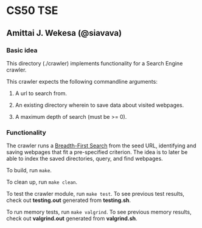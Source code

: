 # CS50 TSE

## Amittai J. Wekesa (@siavava)

### Basic idea

This directory (./crawler) implements functionality for a Search Engine crawler.

This crawler expects the following commandline arguments:

1. A url to search from.

2. An existing directory wherein to save data about visited webpages.

3. A maximum depth of search (must be >= 0).

### Functionality

The crawler runs a [Breadth-First Search](https://en.wikipedia.org/wiki/Depth-first_search) from the seed URL, identifying and saving webpages that fit a pre-specified criterion. The idea is to later be able to index the saved directories, query, and find webpages.

To build, run `make`.

To clean up, run `make clean`.

To test the crawler module, run `make test`. To see previous test results, check out **testing.out** generated from **testing.sh**.

To run memory tests, run `make valgrind`. To see previous memory results, check out **valgrind.out** generated from **valgrind.sh**.
